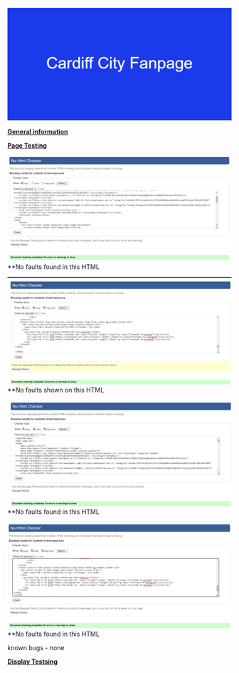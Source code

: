 ![Cardiff city](assets/images/Cardiff_City_Fanpage.png)

<strong><u>General information</u></strong>

<strong><u>Page Testing</u></strong>

![Home](assets/Screenshots/HTML_Checker_Home.png)
**No faults found in this HTML

![History](assets/Screenshots/HTML_Checker_history.png)
**No faults shown on this HTML

![Season](assets/Screenshots/HTML_Checker_season.png)
**No faults found in this HTML

![Contact us](assets/Screenshots/HTML_Checker_contact.png)
**No faults found in this HTML

known bugs - none


<strong><u>Display Testsing</u></strong>